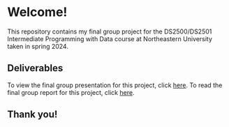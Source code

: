 # Welcome!
This repository contains my final group project for the DS2500/DS2501 Intermediate Programming with Data course at Northeastern University taken in spring 2024.

## Deliverables
To view the final group presentation for this project, click [here](https://docs.google.com/presentation/d/1ZdsPne0fS6xE5MjbEiJVbii_qVjeN0uD8Vwj4vPvGo8/edit?usp=sharing). 
To read the final group report for this project, click [here](https://docs.google.com/document/d/1eiRdtymnerlZB5fJqBKsXosJLxjjoGx-v1V0C69loRo/edit?usp=sharing).

## Thank you!
